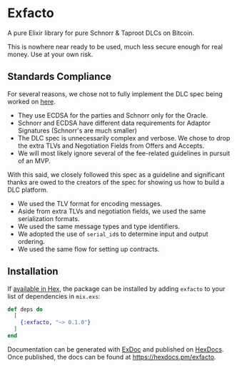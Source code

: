 # Exfacto

A pure Elixir library for pure Schnorr & Taproot DLCs on Bitcoin. 

This is nowhere near ready to be used, much less secure enough for real money. Use at your own risk. 

## Standards Compliance

For several reasons, we chose not to fully implement the DLC spec being worked on [here](https://github.com/discreetlogcontracts/dlcspecs). 
- They use ECDSA for the parties and Schnorr only for the Oracle. 
- Schnorr and ECDSA have different data requirements for Adaptor Signatures (Schnorr's are much smaller)
- The DLC spec is unnecessarily complex and verbose. We chose to drop the extra TLVs and Negotiation Fields from Offers and Accepts.
- We will most likely ignore several of the fee-related guidelines in pursuit of an MVP. 

With this said, we closely followed this spec as a guideline and significant thanks are owed to the creators of the spec for showing us how to build a DLC platform.
- We used the TLV format for encoding messages.
- Aside from extra TLVs and negotiation fields, we used the same serialization formats. 
- We used the same message types and type identifiers. 
- We adopted the use of `serial_id`s to determine input and output ordering. 
- We used the same flow for setting up contracts. 

## Installation

If [available in Hex](https://hex.pm/docs/publish), the package can be installed
by adding `exfacto` to your list of dependencies in `mix.exs`:

```elixir
def deps do
  [
    {:exfacto, "~> 0.1.0"}
  ]
end
```

Documentation can be generated with [ExDoc](https://github.com/elixir-lang/ex_doc)
and published on [HexDocs](https://hexdocs.pm). Once published, the docs can
be found at <https://hexdocs.pm/exfacto>.

